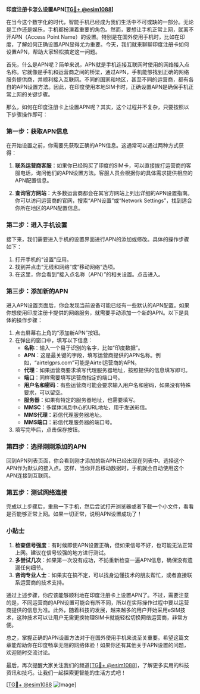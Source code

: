 **印度注册卡怎么设置APN[[TG💪+ @esim1088](https://t.me/s/esim1088)]**

在当今这个数字化的时代，智能手机已经成为我们生活中不可或缺的一部分。无论是工作还是娱乐，手机都扮演着重要的角色。然而，要想让手机正常上网，就离不开APN（Access Point Name）的设置。特别是在国外使用手机时，比如在印度，了解如何正确设置APN显得尤为重要。今天，我们就来聊聊印度注册卡如何设置APN，帮助大家轻松搞定这一问题。

首先，什么是APN呢？简单来说，APN就是手机连接互联网时使用的网络接入点名称。它就像是手机和运营商之间的桥梁，通过APN，手机能够找到正确的网络服务提供商，并顺利接入互联网。不同的国家和地区，甚至不同的运营商，都有各自的APN设置方法。因此，在印度使用本地SIM卡时，正确设置APN是确保手机正常上网的关键步骤。

那么，如何在印度注册卡上设置APN呢？其实，这个过程并不复杂，只要按照以下步骤操作即可：

### 第一步：获取APN信息

在开始设置之前，你需要先获取正确的APN信息。这通常可以通过两种方式获得：

1. **联系运营商客服**：如果你已经购买了印度的SIM卡，可以直接拨打运营商的客服电话，询问他们的APN设置方法。客服人员会根据你的具体需求提供相应的APN配置信息。
   
2. **查询官方网站**：大多数运营商都会在其官方网站上列出详细的APN设置指南。你可以访问运营商的官网，搜索“APN设置”或“Network Settings”，找到适合你所在地区的APN配置信息。

### 第二步：进入手机设置

接下来，我们需要进入手机的设置界面进行APN的添加或修改。具体的操作步骤如下：

1. 打开手机的“设置”应用。
2. 找到并点击“无线和网络”或“移动网络”选项。
3. 在这里，你会看到“接入点名称（APN）”的相关设置。点击进入。

### 第三步：添加新的APN

进入APN设置页面后，你会发现当前设备可能已经有一些默认的APN配置。如果你想使用印度注册卡提供的网络服务，就需要手动添加一个新的APN。以下是具体的操作步骤：

1. 点击屏幕右上角的“添加新APN”按钮。
2. 在弹出的窗口中，填写以下信息：
   - **名称**：输入一个易于识别的名字，比如“印度数据”。
   - **APN**：这是最关键的字段，填写运营商提供的APN名称。例如，“airtelgprs.com”可能是Airtel运营商的APN。
   - **代理**：如果运营商要求填写代理服务器地址，按照提供的信息填写即可。
   - **端口**：同样需要填写运营商指定的端口号。
   - **用户名和密码**：有些运营商可能会要求输入用户名和密码，如果没有特殊要求，可以留空。
   - **服务器**：如果有特定的服务器地址，也需要填写。
   - **MMSC**：多媒体消息中心的URL地址，用于发送彩信。
   - **MMS代理**：彩信代理服务器地址。
   - **MMS端口**：彩信代理服务器的端口号。
3. 填写完毕后，点击保存按钮。

### 第四步：选择刚刚添加的APN

回到APN列表页面，你会看到刚才添加的新APN已经出现在列表中。选择这个APN作为默认的接入点。这样，当你开启移动数据时，手机就会自动使用这个APN连接到互联网。

### 第五步：测试网络连接

完成以上步骤后，重启一下手机，然后尝试打开浏览器或者下载一个小文件，看看是否能够正常上网。如果一切正常，说明APN设置成功了！

### 小贴士

1. **检查信号强度**：有时候即使APN设置正确，但如果信号不好，也可能无法正常上网。建议在信号较强的地方进行测试。
2. **多尝试几次**：如果第一次没有成功，不妨重新检查一遍APN信息，确保没有遗漏任何细节。
3. **咨询专业人士**：如果实在搞不定，可以找身边懂技术的朋友帮忙，或者直接联系运营商的技术支持。

通过上述步骤，你应该能够顺利地在印度注册卡上设置APN了。不过，需要注意的是，不同运营商的APN设置可能会有所不同，所以在实际操作过程中要以运营商提供的信息为准。此外，随着科技的发展，越来越多的用户开始采用eSIM技术，这种技术可以让用户无需更换物理SIM卡就能轻松切换网络运营商，非常方便。

总之，掌握正确的APN设置方法对于在国外使用手机来说至关重要。希望这篇文章能帮助你在印度畅享无阻的网络体验！如果你还有其他关于APN设置的问题，欢迎随时交流讨论。

最后，再次提醒大家关注我们的频道[[TG💪+ @esim1088](https://t.me/s/esim1088)]，了解更多实用的科技资讯和技巧。让我们一起探索更智能的生活方式吧！

[[TG💪+ @esim1088](https://t.me/s/esim1088) ![Image](https://i.postimg.cc/4NQfJmqS/Snipaste-2025-05-13-00-14-12.png)]